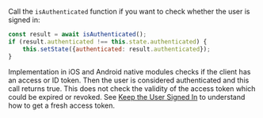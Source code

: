 Call the `isAuthenticated` function if you want to check whether the user is signed in:

```javascript
const result = await isAuthenticated();
if (result.authenticated !== this.state.authenticated) {
    this.setState({authenticated: result.authenticated});
}
```

Implementation in iOS and Android native modules checks if the client has an access or ID token. Then the user is considered authenticated and this call returns true. This does not check the validity of the access token which could be expired or revoked. See [Keep the User Signed In](#keep-the-user-signed-in) to understand how to get a fresh access token.
